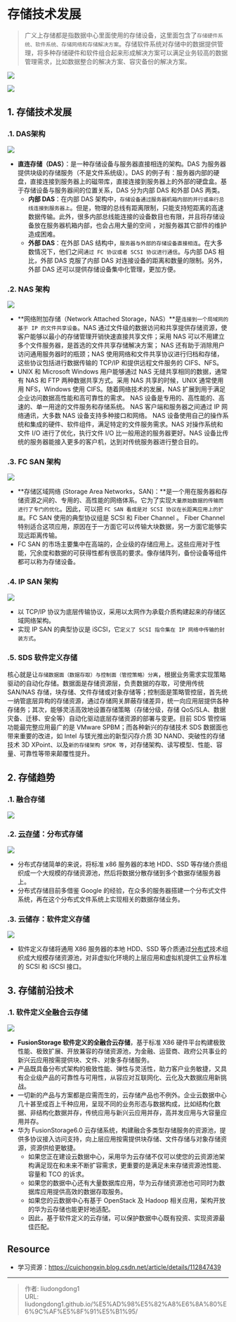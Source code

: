 # 存储技术发展


> 广义上存储都是指数据中心里面使用的存储设备，这里面包含了`存储硬件系统、软件系统、存储网络和存储解决方案`。存储软件系统对存储中的数据提供管理，将多种存储硬件和软件组合起来形成解决方案可以满足业务较高的数据管理需求，比如数据整合的解决方案、容灾备份的解决方案。

![](https://gitee.com/github-25970295/blogimgv2022/raw/master/%E4%B8%AD%E5%BF%83%E4%B8%BB%E9%A2%98.png)

![](https://gitee.com/github-25970295/blogimgv2022/raw/master/image-20220409115428256.png)

## 1. 存储技术发展

### .1. DAS架构

![](https://gitee.com/github-25970295/blogimgv2022/raw/master/image-20220409115642285.png)

- **直连存储（DAS）**：是一种存储设备与服务器直接相连的架构。DAS 为服务器提供块级的存储服务（不是文件系统级）。DAS 的例子有：服务器内部的硬盘，直接连接到服务器上的磁带库，直接连接到服务器上的外部的硬盘盒。基于存储设备与服务器间的位置关系，DAS 分为内部 DAS 和外部 DAS 两类。
  - **内部 DAS**：在内部 DAS 架构中，`存储设备通过服务器机箱内部的并行或串行总线连接到服务器上`。但是，物理的总线有距离限制，只能支持短距离的高速数据传输。此外，很多内部总线能连接的设备数目也有限，并且将存储设备放在服务器机箱内部，也会占用大量的空间 ，对服务器其它部件的维护造成困难。
  - **外部 DAS**：在外部 DAS 结构中，`服务器与外部的存储设备直接相连`。在大多数情况下，他们之间`通过 FC 协议或者 SCSI 协议进行通信`。与内部 DAS 相比，外部 DAS 克服了内部 DAS 对连接设备的距离和数量的限制。另外，外部 DAS 还可以提供存储设备集中化管理，更加方便。

### .2. NAS 架构

![](https://gitee.com/github-25970295/blogimgv2022/raw/master/image-20220409115839455.png)

- **网络附加存储（Network Attached Storage，NAS）**是`连接到一个局域网的基于 IP 的文件共享设备`。NAS 通过文件级的数据访问和共享提供存储资源，使客户能够以最小的存储管理开销快速直接共享文件；采用 NAS 可以不用建立多个文件服务器，是首选的文件共享存储解决方案； NAS 还有助于消除用户访问通用服务器时的瓶颈；NAS 使用网络和文件共享协议进行归档和存储，这些协议包括进行数据传输的 TCP/IP 和提供远程文件服务的 CIFS、NFS。
- UNIX 和 Microsoft Windows 用户能够通过 NAS 无缝共享相同的数据，通常有 NAS 和 FTP 两种数据共享方式。采用 NAS 共享的时候，UNIX 通常使用用 NFS，Windows 使用 CIFS。随着网络技术的发展，NAS 扩展到用于满足企业访问数据高性能和高可靠性的需求。 NAS 设备是专用的、高性能的、高速的、单一用途的文件服务和存储系统。 NAS 客户端和服务器之间通过 IP 网络通讯，大多数 NAS 设备支持多种接口和网络。 NAS 设备使用自己的操作系统和集成的硬件、软件组件，满足特定的文件服务需求。NAS 对操作系统和文件 I/O 进行了优化，执行文件 I/O 比一般用途的服务器更好。NAS 设备比传统的服务器能接入更多的客户机，达到对传统服务器进行整合目的。

### .3. FC SAN 架构

![](https://gitee.com/github-25970295/blogimgv2022/raw/master/image-20220409120006346.png)

- **存储区域网络 (Storage Area Networks，SAN)：**是一个用在服务器和存储资源之间的、专用的、高性能的网络体系。它为了实现`大量原始数据的传输而进行了专门的优化`。因此，可以把 `FC SAN 看成是对 SCSI 协议在长距离应用上的扩展`。FC SAN 使用的典型协议组是 SCSI 和 Fiber Channel 。 Fiber Channel 特别适合这项应用，原因在于一方面它可以传输大块数据，另一方面它能够实现远距离传输。
- FC SAN 的市场主要集中在高端的，企业级的存储应用上。这些应用对于性能，冗余度和数据的可获得性都有很高的要求。像存储阵列，备份设备等组件都可以称为存储设备。

### .4. IP SAN 架构

![](https://gitee.com/github-25970295/blogimgv2022/raw/master/image-20220409120124553.png)

- 以 TCP/IP 协议为底层传输协议，采用以太网作为承载介质构建起来的存储区域网络架构。
- 实现 IP SAN 的典型协议是 iSCSI，它`定义了 SCSI 指令集在 IP 网络中传输的封装方式`。

### .5. SDS 软件定义存储

核心就是让`存储数据面（数据存取）与控制面（管控策略）分离`，根据业务需求实现策略驱动的自动化存储。数据面是存储资源层，负责数据的存取，可使用传统 SAN/NAS 存储，块存储、文件存储或对象存储等；控制面是策略管控层，首先统一纳管底层异构的存储资源，通过存储网关屏蔽存储差异，统一向应用层提供各种存储务；其次，能够灵活高效地设置存储策略（存储分级，存储 QoS/SLA、数据灾备、迁移、安全等）自动化驱动底层存储资源的部署与变更。目前 SDS 管控端功能最完整应用最广的是 VMware SPBM；而各种新兴的存储技术 SDS 数据面也带来重要的改进，如 Intel 与镁光推出的新型闪存介质 3D NAND、突破性的存储技术 3D XPoint、以及`新的存储架构 SPDK 等`，对存储架构、读写模型、性能、容量、可靠性等带来颠覆性提升。

## 2. 存储趋势

### .1. 融合存储

![](https://gitee.com/github-25970295/blogimgv2022/raw/master/image-20220409120250302.png)

### .2. [云存储](https://so.csdn.net/so/search?q=云存储&spm=1001.2101.3001.7020)：分布式存储

![](https://gitee.com/github-25970295/blogimgv2022/raw/master/image-20220409120330405.png)

- 分布式存储简单的来说，将标准 x86 服务器的本地 HDD、SSD 等存储介质组织成一个大规模的存储资源池，然后将数据分散存储到多个数据存储服务器上。
- 分布式存储目前多借鉴 Google 的经验，在众多的服务器搭建一个分布式文件系统，再在这个分布式文件系统上实现相关的数据存储业务。

### .3. 云储存：软件定义存储

![](https://gitee.com/github-25970295/blogimgv2022/raw/master/image-20220409120403854.png)

- 软件定义存储将通用 X86 服务器的本地 HDD、SSD 等介质通过[分布式](https://so.csdn.net/so/search?q=分布式&spm=1001.2101.3001.7020)技术组织成大规模存储资源池，对非虚拟化环境的上层应用和虚拟机提供工业界标准的 SCSI 和 iSCSI 接口。

## 3. 存储前沿技术

### .1. 软件定义全融合云存储

![](https://gitee.com/github-25970295/blogimgv2022/raw/master/image-20220409120641430.png)

- **FusionStorage 软件定义的全融合云存储**，基于标准 X86 硬件平台构建极致性能、极致扩展、开放兼容的存储资源池，为金融、运营商、政府公共事业的新兴云应用按需提供块、文件、对象多存储服务。
- 产品既具备分布式架构的极致性能、弹性与灵活性，助力客户业务敏捷，又具有企业级产品的可靠性与可用性，从容应对互联网化、云化及大数据应用新挑战。
- 一切新的产品与方案都是应需而生的，云存储产品也不例外。企业云数据中心几十甚至成百上千种应用，呈现不同的业务形态与数据构成，比如结构化数据、非结构化数据并存，传统应用与新兴云应用并存，高并发应用与大容量应用并存。
- 华为 FusionStorage6.0 云存储系统，构建融合多类型存储服务的资源池，提供多协议接入访问支持，向上层应用按需提供块存储、文件存储与对象存储资源，资源供给更敏捷。
  - 如果您正在建设云数据中心，采用华为云存储不仅可以使您的云资源池架构满足现在和未来不断扩容需求，更重要的是满足未来存储资源池性能、容量和 TCO 的诉求。
  - 如果您的数据中心还有大量数据库应用，华为云存储资源池也可同时为数据库应用提供高效的数据存取服务。
  - 如果您的云数据中心有基于 OpenStack 及 Hadoop 相关应用，架构开放的华为云存储也能更好地适配。
  - 因此，基于软件定义的云存储，可以保护数据中心既有投资、实现资源最佳匹配。

## Resource

- 学习资源：https://cuichongxin.blog.csdn.net/article/details/112847439

---

> 作者: liudongdong1  
> URL: liudongdong1.github.io/%E5%AD%98%E5%82%A8%E6%8A%80%E6%9C%AF%E5%8F%91%E5%B1%95/  

